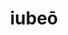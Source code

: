 ---
title: iubeō
meaning: to order
ch: ten
pos: verb
inf: iubēre
secondppstem: iub
infend: ēre
conjugation: second
f1: yes
f: yes
ss: yes
ss1: yes
---